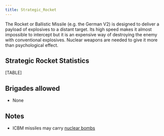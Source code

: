 ```yaml
---
title: Strategic_Rocket
---
```

The Rocket or Ballistic Missile (e.g. the German V2) is designed to
deliver a payload of explosives to a distant target. Its high speed
makes it almost impossible to intercept but it is an expensive way of
destroying the enemy with conventional explosives. Nuclear weapons are
needed to give it more than psychological effect.

##  Strategic Rocket Statistics 

[TABLE]

##  Brigades allowed 

-   None

##  Notes 

-   ICBM missiles may carry [nuclear
    bombs](/wiki/Nuclear_Weapons "Nuclear Weapons")

